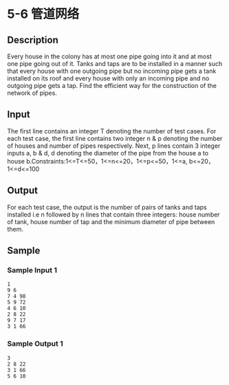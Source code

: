 # 5-6 管道网络

## Description

Every house in the colony has at most one pipe going into it and at most one pipe going out of it. Tanks and taps are to be installed in a manner such that every house with one outgoing pipe but no incoming pipe gets a tank installed on its roof and every house with only an incoming pipe and no outgoing pipe gets a tap. Find the efficient way for the construction of the network of pipes.

## Input

The first line contains an integer T denoting the number of test cases. For each test case, the first line contains two integer n & p denoting the number of houses and number of pipes respectively. Next, p lines contain 3 integer inputs a, b & d, d denoting the diameter of the pipe from the house a to house b.Constraints:1<=T<=50，1<=n<=20，1<=p<=50，1<=a, b<=20，1<=d<=100

## Output

For each test case, the output is the number of pairs of tanks and taps installed i.e n followed by n lines that contain three integers: house number of tank, house number of tap and the minimum diameter of pipe between them.

## Sample

### Sample Input 1

~~~
1
9 6
7 4 98
5 9 72
4 6 10
2 8 22
9 7 17
3 1 66
~~~

### Sample Output 1

~~~
3
2 8 22
3 1 66
5 6 10
~~~
